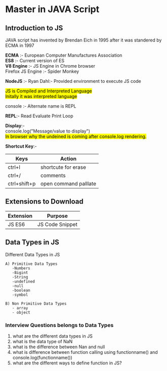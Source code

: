 # Master in JAVA Script 
## Introduction to JS 
JAVA script has invented by Brendan Eich in 1995 after it was standered by ECMA in 1997

**ECMA** :- European Computer Manufactures Association  
**ES8** :- Current version of ES  
**V8 Engine** :- JS Engine in Chrome browser  
Firefox JS Engine :- Spider Monkey

**NodeJS** :- Ryan Dahl:- Provided environment to execute JS code 

<mark>JS is Compiled and Interpreted Language   
Initally it was interpreted language</mark>

console :- 
Alternate name is REPL

**REPL**:- Read Evaluate Print Loop  

**Display**:-   
console.log("Message/value to display")    
<mark>In browser why the undeined is coming after console.log rendering.</mark>  

**Shortcut Key**:- 

  | Keys | Action |
  | -----| ------ |
  | ctrl+l | shortcute for erase |
  | ctrl+/ | comments |
  | ctrl+shift+p| open command palllate |
  
## Extensions to Download
  | Extension | Purpose |
  | -----     | ------ |
  | JS ES6 | JS Code Snippet |

## Data Types in JS
  Different Data Types in JS     

    A) Primitive Data Types 
       -Numbers
       -Bigint
       -String
       -undefined
       -null
       -boolean
       -symbol

    B) Non Primitive Data Types
       - array
       - object
### Interview Questions belongs to Data Types
 1) what are the different data types in JS 
 2) what is the data type of NaN 
 2) what is the difference between Nan and null  
 3) what is difference between function calling using functionname() and console.log(functionname())   
 4) what are the different ways to define function in JS?  
